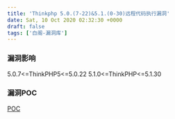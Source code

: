 ```yaml
---
title: 'Thinkphp 5.0.(7-22)&5.1.(0-30)远程代码执行漏洞'
date: Sat, 10 Oct 2020 02:32:30 +0000
draft: false
tags: ['白阁-漏洞库']
---
```


### 漏洞影响

5.0.7<=ThinkPHP5<=5.0.22 5.1.0<=ThinkPHP<=5.1.30

### 漏洞POC

[POC](https://www.bylibrary.cn/wp-content/uploads/2020/10/POC.txt)